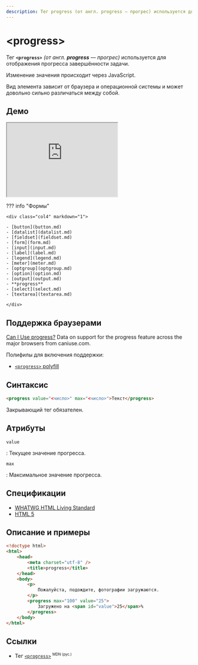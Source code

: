 ```yaml
---
description: Тег progress (от англ. progress — прогрес) используется для отображения прогресса завершённости задачи
---
```


# &lt;progress&gt;

Тег **`<progress>`** _(от англ. **progress** — прогрес)_ используется для отображения прогресса завершённости задачи.

Изменение значения происходит через JavaScript.

Вид элемента зависит от браузера и операционной системы и может довольно сильно различаться между собой.

## Демо

<iframe class="interactive is-tabbed-standard-height" height="200" src="https://interactive-examples.mdn.mozilla.net/pages/tabbed/progress.html" title="MDN Web Docs Interactive Example" loading="lazy" data-readystate="complete"></iframe>

??? info "Формы"

    <div class="col4" markdown="1">

    - [button](button.md)
    - [datalist](datalist.md)
    - [fieldset](fieldset.md)
    - [form](form.md)
    - [input](input.md)
    - [label](label.md)
    - [legend](legend.md)
    - [meter](meter.md)
    - [optgroup](optgroup.md)
    - [option](option.md)
    - [output](output.md)
    - **progress**
    - [select](select.md)
    - [textarea](textarea.md)

    </div>

## Поддержка браузерами

<p class="ciu_embed" data-feature="progress" data-periods="future_1,current,past_1,past_2">
<a href="http://caniuse.com/#feat=progress">Can I Use progress?</a> Data on support for the progress feature across the major browsers from caniuse.com.
</p>

Полифилы для включения поддержки:

-   [`<progress>` polyfill](https://github.com/Modernizr/Modernizr/wiki/HTML5-Cross-Browser-Polyfills#output-progress-menu-command)

## Синтаксис

```html
<progress value="<число>" max="<число>">Текст</progress>
```

Закрывающий тег обязателен.

## Атрибуты

`value`

: Текущее значение прогресса.

`max`

: Максимальное значение прогресса.

## Спецификации

-   [WHATWG HTML Living Standard](https://html.spec.whatwg.org/multipage/forms.html#the-progress-element)
-   [HTML 5](http://www.w3.org/TR/html5/forms.html#the-progress-element)

## Описание и примеры

```html
<!doctype html>
<html>
    <head>
        <meta charset="utf-8" />
        <title>progress</title>
    </head>
    <body>
        <p>
            Пожалуйста, подождите, фотографии загружаются.
        </p>
        <progress max="100" value="25">
            Загружено на <span id="value">25</span>%
        </progress>
    </body>
</html>
```

## Ссылки

-   Тег [`<progress>`](https://developer.mozilla.org/ru/docs/Web/HTML/Element/progress) <sup><small>MDN (рус.)</small></sup>
